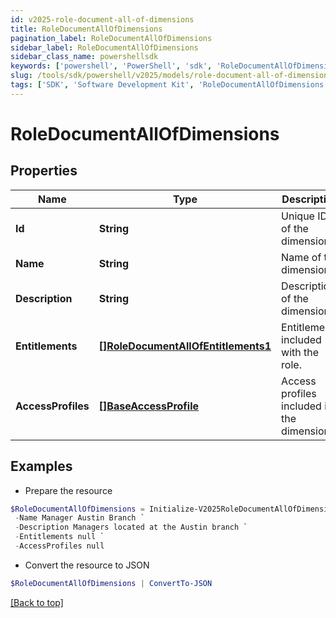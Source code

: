 ```yaml
---
id: v2025-role-document-all-of-dimensions
title: RoleDocumentAllOfDimensions
pagination_label: RoleDocumentAllOfDimensions
sidebar_label: RoleDocumentAllOfDimensions
sidebar_class_name: powershellsdk
keywords: ['powershell', 'PowerShell', 'sdk', 'RoleDocumentAllOfDimensions', 'V2025RoleDocumentAllOfDimensions'] 
slug: /tools/sdk/powershell/v2025/models/role-document-all-of-dimensions
tags: ['SDK', 'Software Development Kit', 'RoleDocumentAllOfDimensions', 'V2025RoleDocumentAllOfDimensions']
---
```



# RoleDocumentAllOfDimensions

## Properties

Name | Type | Description | Notes
------------ | ------------- | ------------- | -------------
**Id** | **String** | Unique ID of the dimension. | [optional] 
**Name** | **String** | Name of the dimension. | [optional] 
**Description** | **String** | Description of the dimension. | [optional] 
**Entitlements** | [**[]RoleDocumentAllOfEntitlements1**](role-document-all-of-entitlements1) | Entitlements included with the role. | [optional] 
**AccessProfiles** | [**[]BaseAccessProfile**](base-access-profile) | Access profiles included in the dimension. | [optional] 

## Examples

- Prepare the resource
```powershell
$RoleDocumentAllOfDimensions = Initialize-V2025RoleDocumentAllOfDimensions  -Id b3c28992ba964a40a7598978139d1ced `
 -Name Manager Austin Branch `
 -Description Managers located at the Austin branch `
 -Entitlements null `
 -AccessProfiles null
```

- Convert the resource to JSON
```powershell
$RoleDocumentAllOfDimensions | ConvertTo-JSON
```


[[Back to top]](#) 

